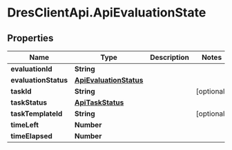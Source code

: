 # DresClientApi.ApiEvaluationState

## Properties

Name | Type | Description | Notes
------------ | ------------- | ------------- | -------------
**evaluationId** | **String** |  | 
**evaluationStatus** | [**ApiEvaluationStatus**](ApiEvaluationStatus.md) |  | 
**taskId** | **String** |  | [optional] 
**taskStatus** | [**ApiTaskStatus**](ApiTaskStatus.md) |  | 
**taskTemplateId** | **String** |  | [optional] 
**timeLeft** | **Number** |  | 
**timeElapsed** | **Number** |  | 


